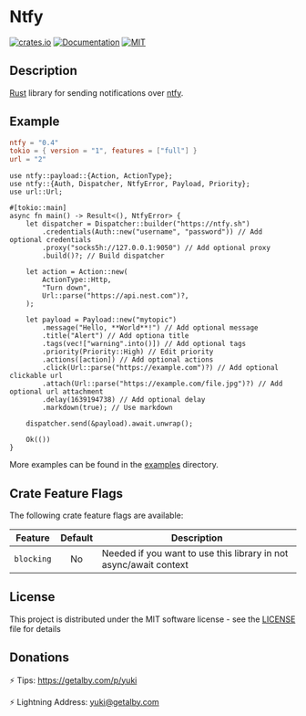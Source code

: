 # Ntfy

[![crates.io](https://img.shields.io/crates/v/ntfy.svg)](https://crates.io/crates/ntfy)
[![Documentation](https://docs.rs/ntfy/badge.svg)](https://docs.rs/ntfy)
[![MIT](https://img.shields.io/crates/l/ntfy.svg)](LICENSE)

## Description

[Rust](https://rust-lang.org) library for sending notifications over [ntfy](https://ntfy.sh).

## Example

```toml
ntfy = "0.4"
tokio = { version = "1", features = ["full"] }
url = "2"
```

```rust,no_run
use ntfy::payload::{Action, ActionType};
use ntfy::{Auth, Dispatcher, NtfyError, Payload, Priority};
use url::Url;

#[tokio::main]
async fn main() -> Result<(), NtfyError> {
    let dispatcher = Dispatcher::builder("https://ntfy.sh")
        .credentials(Auth::new("username", "password")) // Add optional credentials
        .proxy("socks5h://127.0.0.1:9050") // Add optional proxy
        .build()?; // Build dispatcher

    let action = Action::new(
        ActionType::Http,
        "Turn down",
        Url::parse("https://api.nest.com")?,
    );

    let payload = Payload::new("mytopic")
        .message("Hello, **World**!") // Add optional message
        .title("Alert") // Add optiona title
        .tags(vec!["warning".into()]) // Add optional tags
        .priority(Priority::High) // Edit priority
        .actions([action]) // Add optional actions
        .click(Url::parse("https://example.com")?) // Add optional clickable url
        .attach(Url::parse("https://example.com/file.jpg")?) // Add optional url attachment
        .delay(1639194738) // Add optional delay
        .markdown(true); // Use markdown

    dispatcher.send(&payload).await.unwrap();

    Ok(())
}
```

More examples can be found in the [examples](examples) directory.

## Crate Feature Flags

The following crate feature flags are available:

| Feature    | Default | Description                                                       |
|------------|:-------:|-------------------------------------------------------------------|
| `blocking` |   No    | Needed if you want to use this library in not async/await context |

## License

This project is distributed under the MIT software license - see the [LICENSE](LICENSE) file for details

## Donations

⚡ Tips: <https://getalby.com/p/yuki>

⚡ Lightning Address: yuki@getalby.com